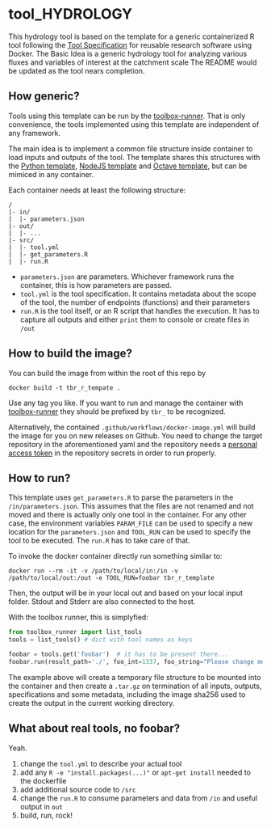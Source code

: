 # tool_HYDROLOGY

This hydrology tool is based on the template for a generic containerized R tool following the [Tool Specification](https://vforwater.github.io/tool-specs/) for reusable research software using Docker.
The Basic Idea is a generic hydrology tool for analyzing various fluxes and variables of interest at the catchment scale
The README would be updated as the tool nears completion.

## How generic?

Tools using this template can be run by the [toolbox-runner](https://github.com/hydrocode-de/tool-runner). 
That is only convenience, the tools implemented using this template are independent of any framework.

The main idea is to implement a common file structure inside container to load inputs and outputs of the 
tool. The template shares this structures with the [Python template](https://github.com/vforwater/tool_template_python), [NodeJS template](https://github.com/vforwater/tool_template_node)
and [Octave template](https://github.com/vforwater/tool_template_octave), but can be mimiced in any container.

Each container needs at least the following structure:

```
/
|- in/
|  |- parameters.json
|- out/
|  |- ...
|- src/
|  |- tool.yml
|  |- get_parameters.R
|  |- run.R
```

* `parameters.json` are parameters. Whichever framework runs the container, this is how parameters are passed.
* `tool.yml` is the tool specification. It contains metadata about the scope of the tool, the number of endpoints (functions) and their parameters
* `run.R` is the tool itself, or an R script that handles the execution. It has to capture all outputs and either `print` them to console or create files in `/out`

## How to build the image?

You can build the image from within the root of this repo by
```
docker build -t tbr_r_tempate .
```

Use any tag you like. If you want to run and manage the container with [toolbox-runner](https://github.com/hydrocode-de/tool-runner)
they should be prefixed by `tbr_` to be recognized. 

Alternatively, the contained `.github/workflows/docker-image.yml` will build the image for you 
on new releases on Github. You need to change the target repository in the aforementioned yaml and the repository needs a 
[personal access token](https://docs.github.com/en/authentication/keeping-your-account-and-data-secure/creating-a-personal-access-token)
in the repository secrets in order to run properly.

## How to run?

This template uses `get_parameters.R` to parse the parameters in the `/in/parameters.json`. This assumes that
the files are not renamed and not moved and there is actually only one tool in the container. For any other case, the environment variables
`PARAM_FILE` can be used to specify a new location for the `parameters.json` and `TOOL_RUN` can be used to specify the tool to be executed.
The `run.R` has to take care of that.

To invoke the docker container directly run something similar to:
```
docker run --rm -it -v /path/to/local/in:/in -v /path/to/local/out:/out -e TOOL_RUN=foobar tbr_r_template
```

Then, the output will be in your local out and based on your local input folder. Stdout and Stderr are also connected to the host.

With the toolbox runner, this is simplyfied:

```python
from toolbox_runner import list_tools
tools = list_tools() # dict with tool names as keys

foobar = tools.get('foobar')  # it has to be present there...
foobar.run(result_path='./', foo_int=1337, foo_string="Please change me")
```
The example above will create a temporary file structure to be mounted into the container and then create a `.tar.gz` on termination of all 
inputs, outputs, specifications and some metadata, including the image sha256 used to create the output in the current working directory.

## What about real tools, no foobar?

Yeah. 

1. change the `tool.yml` to describe your actual tool
2. add any `R -e "install.packages(...)"` or `apt-get install` needed to the dockerfile
3. add additional source code to `/src`
4. change the `run.R` to consume parameters and data from `/in` and useful output in `out`
5. build, run, rock!
